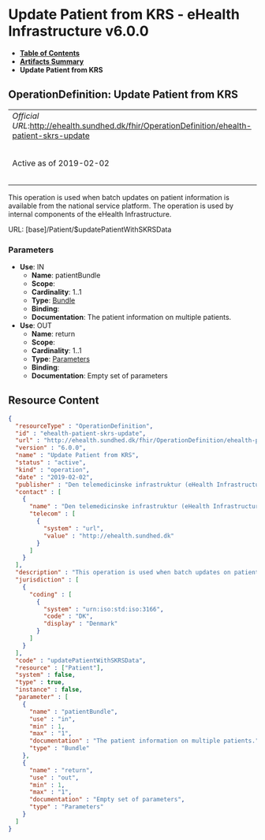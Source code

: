# Update Patient from KRS - eHealth Infrastructure v6.0.0

* [**Table of Contents**](toc.md)
* [**Artifacts Summary**](artifacts.md)
* **Update Patient from KRS**

## OperationDefinition: Update Patient from KRS 

| | |
| :--- | :--- |
| *Official URL*:http://ehealth.sundhed.dk/fhir/OperationDefinition/ehealth-patient-skrs-update | *Version*:6.0.0 |
| Active as of 2019-02-02 | *Computable Name*:Update Patient from KRS |

 
This operation is used when batch updates on patient information is available from the national service platform. The operation is used by internal components of the eHealth Infrastructure. 

URL: [base]/Patient/$updatePatientWithSKRSData

### Parameters

* **Use**: IN
  * **Name**: patientBundle
  * **Scope**: 
  * **Cardinality**: 1..1
  * **Type**: [Bundle](http://hl7.org/fhir/R4/bundle.html)
  * **Binding**: 
  * **Documentation**: The patient information on multiple patients.
* **Use**: OUT
  * **Name**: return
  * **Scope**: 
  * **Cardinality**: 1..1
  * **Type**: [Parameters](http://hl7.org/fhir/R4/parameters.html)
  * **Binding**: 
  * **Documentation**: Empty set of parameters



## Resource Content

```json
{
  "resourceType" : "OperationDefinition",
  "id" : "ehealth-patient-skrs-update",
  "url" : "http://ehealth.sundhed.dk/fhir/OperationDefinition/ehealth-patient-skrs-update",
  "version" : "6.0.0",
  "name" : "Update Patient from KRS",
  "status" : "active",
  "kind" : "operation",
  "date" : "2019-02-02",
  "publisher" : "Den telemedicinske infrastruktur (eHealth Infrastructure)",
  "contact" : [
    {
      "name" : "Den telemedicinske infrastruktur (eHealth Infrastructure)",
      "telecom" : [
        {
          "system" : "url",
          "value" : "http://ehealth.sundhed.dk"
        }
      ]
    }
  ],
  "description" : "This operation is used when batch updates on patient information is available from the national service platform. The operation is used by internal components of the eHealth Infrastructure.",
  "jurisdiction" : [
    {
      "coding" : [
        {
          "system" : "urn:iso:std:iso:3166",
          "code" : "DK",
          "display" : "Denmark"
        }
      ]
    }
  ],
  "code" : "updatePatientWithSKRSData",
  "resource" : ["Patient"],
  "system" : false,
  "type" : true,
  "instance" : false,
  "parameter" : [
    {
      "name" : "patientBundle",
      "use" : "in",
      "min" : 1,
      "max" : "1",
      "documentation" : "The patient information on multiple patients.",
      "type" : "Bundle"
    },
    {
      "name" : "return",
      "use" : "out",
      "min" : 1,
      "max" : "1",
      "documentation" : "Empty set of parameters",
      "type" : "Parameters"
    }
  ]
}

```
